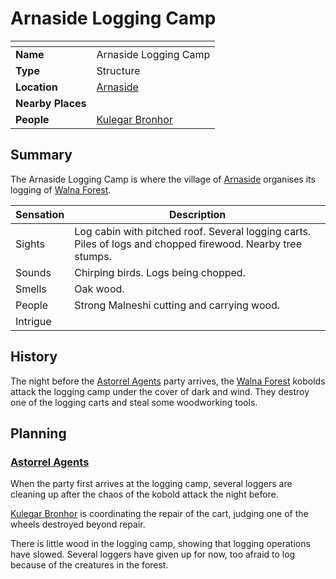 # Arnaside Logging Camp

| []() | |
| --- | --- |
| **Name** | Arnaside Logging Camp |
| **Type** | Structure |
| **Location** | [Arnaside](../villages/arnaside.md) |
| **Nearby Places** | |
| **People** | [Kulegar Bronhor](../../people/kulegar-bronhor.md) |

## Summary

The Arnaside Logging Camp is where the village of [Arnaside](../villages/arnaside.md) organises its logging of [Walna Forest](../forests/walna-forest.md).

| Sensation | Description |
| ---- | --- |
| Sights | Log cabin with pitched roof. Several logging carts. Piles of logs and chopped firewood. Nearby tree stumps. |
| Sounds | Chirping birds. Logs being chopped. |
| Smells | Oak wood. |
| People | Strong Malneshi cutting and carrying wood. |
| Intrigue | |

## History

The night before the [Astorrel Agents](../../../campaigns/astorrel-agents/README.md) party arrives, the [Walna Forest](../forests/walna-forest.md) kobolds attack the logging camp under the cover of dark and wind. They destroy one of the logging carts and steal some woodworking tools.

## Planning

### [Astorrel Agents](../../../campaigns/astorrel-agents/README.md)

When the party first arrives at the logging camp, several loggers are cleaning up after the chaos of the kobold attack the night before.

[Kulegar Bronhor](../../people/kulegar-bronhor.md) is coordinating the repair of the cart, judging one of the wheels destroyed beyond repair.

There is little wood in the logging camp, showing that logging operations have slowed. Several loggers have given up for now, too afraid to log because of the creatures in the forest.
